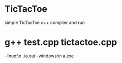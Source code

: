 # TicTacToe
simple TicTacToe c++
complier and run 
# g++ test.cpp tictactoe.cpp
-linux:\n
./a.out
-windows:\n
a.exe
